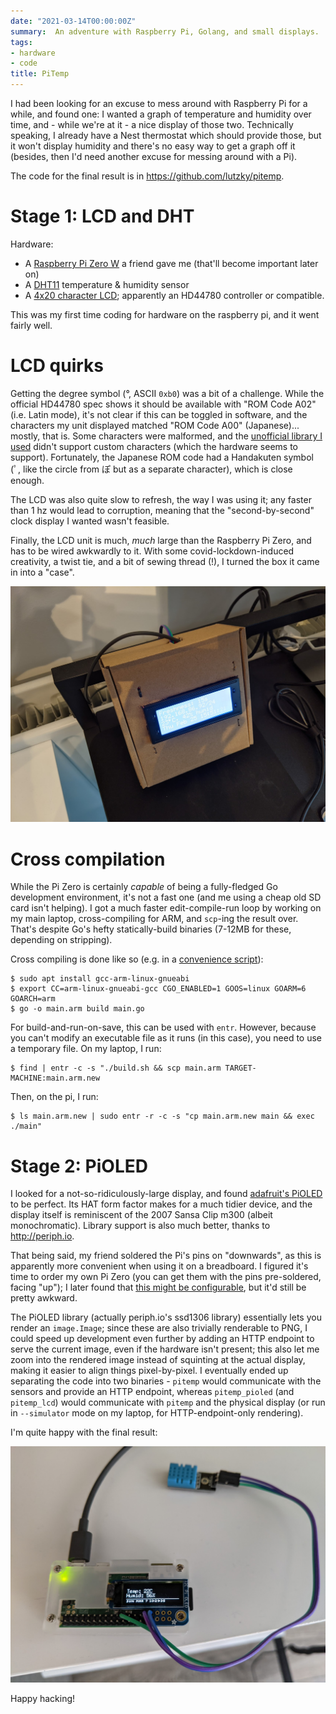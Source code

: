 ```yaml
---
date: "2021-03-14T00:00:00Z"
summary:  An adventure with Raspberry Pi, Golang, and small displays.
tags:
- hardware
- code
title: PiTemp
---
```


I had been looking for an excuse to mess around with Raspberry Pi for a while, and found one: I wanted a graph of temperature and humidity over time, and - while we're at it - a nice display of those two. Technically speaking, I already have a Nest thermostat which should provide those, but it won't display humidity and there's no easy way to get a graph off it (besides, then I'd need another excuse for messing around with a Pi).

The code for the final result is in https://github.com/lutzky/pitemp.

# Stage 1: LCD and DHT

Hardware:

* A [Raspberry Pi Zero W] a friend gave me (that'll become important later on)
* A [DHT11] temperature & humidity sensor
* A [4x20 character LCD][lcd]; apparently an HD44780 controller or compatible.

[Raspberry Pi Zero W]: https://www.raspberrypi.org/products/raspberry-pi-zero-w/
[DHT11]: https://www.amazon.co.uk/gp/product/B07L83K6CF
[lcd]: https://www.amazon.co.uk/gp/product/B07QNKCLJM

This was my first time coding for hardware on the raspberry pi, and it went fairly well.

# LCD quirks

Getting the degree symbol (&deg;, ASCII `0xb0`) was a bit of a challenge. While the official HD44780 spec shows it should be available with "ROM Code A02" (i.e. Latin mode), it's not clear if this can be toggled in software, and the characters my unit displayed matched "ROM Code A00" (Japanese)... mostly, that is. Some characters were malformed, and the [unofficial library I used][go-hd44780] didn't support custom characters (which the hardware seems to support). Fortunately, the Japanese ROM code had a Handakuten symbol (ﾟ, like the circle from ぽ but as a separate character), which is close enough.

The LCD was also quite slow to refresh, the way I was using it; any faster than 1 hz would lead to corruption, meaning that the "second-by-second" clock display I wanted wasn't feasible.

Finally, the LCD unit is much, *much* large than the Raspberry Pi Zero, and has to be wired awkwardly to it. With some covid-lockdown-induced creativity, a twist tie, and a bit of sewing thread (!), I turned the box it came in into a "case".

[lcd-box-img]: /assets/images/2021/03/pitemp/lcd_box.jpg

[![LCD Box][lcd-box-img]][lcd-box-img]

[go-hd44780]: https://github.com/d2r2/go-hd44780

# Cross compilation

While the Pi Zero is certainly *capable* of being a fully-fledged Go development environment, it's not a fast one (and me using a cheap old SD card isn't helping). I got a much faster edit-compile-run loop by working on my main laptop, cross-compiling for ARM, and `scp`-ing the result over. That's despite Go's hefty statically-build binaries (7-12MB for these, depending on stripping).

Cross compiling is done like so (e.g. in a [convenience script][cross-compile-script]):

```shell
$ sudo apt install gcc-arm-linux-gnueabi
$ export CC=arm-linux-gnueabi-gcc CGO_ENABLED=1 GOOS=linux GOARM=6 GOARCH=arm
$ go -o main.arm build main.go
```

For build-and-run-on-save, this can be used with `entr`. However, because you can't modify an executable file as it runs (in this case), you need to use a temporary file. On my laptop, I run:

```shell
$ find | entr -c -s "./build.sh && scp main.arm TARGET-MACHINE:main.arm.new
```

Then, on the pi, I run:

```shell
$ ls main.arm.new | sudo entr -r -c -s "cp main.arm.new main && exec ./main"
```

[cross-compile-script]: https://github.com/lutzky/pitemp/blob/main/build.sh

# Stage 2: PiOLED

I looked for a not-so-ridiculously-large display, and found [adafruit's PiOLED][pioled] to be perfect. Its HAT form factor makes for a much tidier device, and the display itself is reminiscent of the 2007 Sansa Clip m300 (albeit monochromatic). Library support is also much better, thanks to http://periph.io.

[pioled]: https://www.adafruit.com/product/3527

That being said, my friend soldered the Pi's pins on "downwards", as this is apparently more convenient when using it on a breadboard. I figured it's time to order my own Pi Zero (you can get them with the pins pre-soldered, facing "up"); I later found that [this might be configurable][ssd1306-opts], but it'd still be pretty awkward.

[ssd1306-opts]: https://pkg.go.dev/periph.io/x/devices/v3/ssd1306#Opts

The PiOLED library (actually periph.io's ssd1306 library) essentially lets you render an `image.Image`; since these are also trivially renderable to PNG, I could speed up development even further by adding an HTTP endpoint to serve the current image, even if the hardware isn't present; this also let me zoom into the rendered image instead of squinting at the actual display, making it easier to align things pixel-by-pixel. I eventually ended up separating the code into two binaries - `pitemp` would communicate with the sensors and provide an HTTP endpoint, whereas `pitemp_pioled` (and `pitemp_lcd`) would communicate with `pitemp` and the physical display (or run in `--simulator` mode on my laptop, for HTTP-endpoint-only rendering).

I'm quite happy with the final result:

[pioled-img]: /assets/images/2021/03/pitemp/pioled.jpg

[![PiOLED PiTemp][pioled-img]][pioled-img]

Happy hacking!